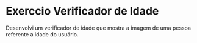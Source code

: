 # Exerccio Verificador de Idade
 Desenvolvi um verificador de idade que mostra a imagem de uma pessoa referente a idade do usuário.
